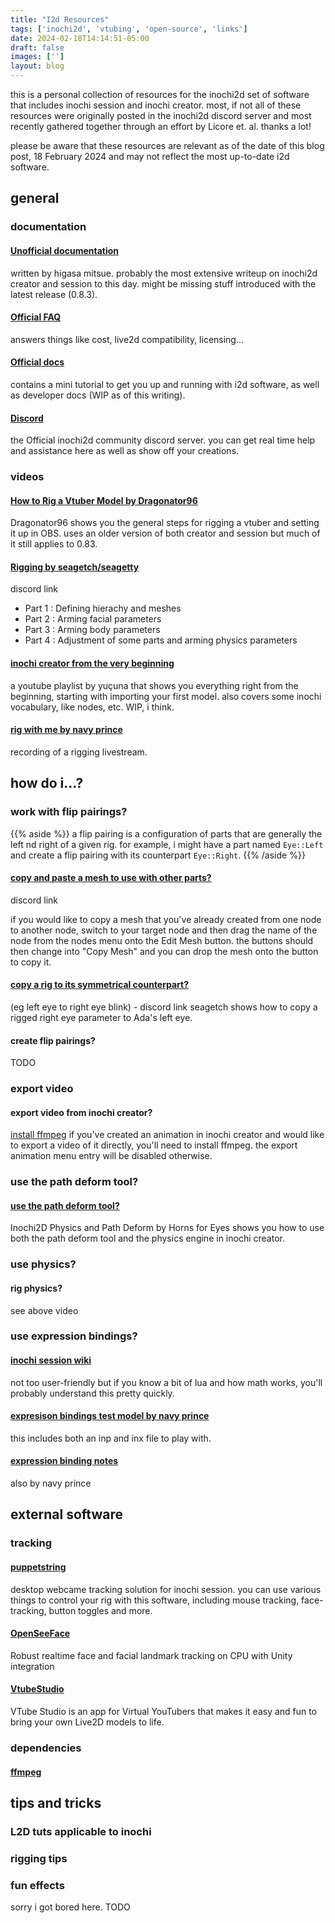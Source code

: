 ```yaml
---
title: "I2d Resources"
tags: ['inochi2d', 'vtubing', 'open-source', 'links']
date: 2024-02-18T14:14:51-05:00
draft: false 
images: [''] 
layout: blog
---
```


this is a personal collection of resources for the inochi2d set of software that includes inochi session and inochi creator. most, if not all of these resources were originally posted in the inochi2d discord server and most recently gathered together through an effort by Licore et. al. thanks a lot!

please be aware that these resources are relevant as of the date of this blog post, 18 February 2024 and may not reflect the most up-to-date i2d software.

## general

### documentation

#### [Unofficial documentation](https://docs.google.com/document/d/1c6wNwVipg4NZ_XPUJJL-hdZarJrX9rGu1tLPNRCvbjw/edit?usp=sharing)
written by higasa mitsue. probably the most extensive writeup on inochi2d creator and session to this day. might be missing stuff introduced with the latest release (0.8.3).

#### [Official FAQ](https://docs.inochi2d.com/en/latest/inochi2d/faq.html)
answers things like cost, live2d compatibility, licensing...

#### [Official docs](https://docs.inochi2d.com/en/latest/)
contains a mini tutorial to get you up and running with i2d software, as well as developer docs (WIP as of this writing).

#### [Discord](https://discord.gg/inochi2d-community-855173611409506334)
the Official inochi2d community discord server. you can get real time help and assistance here as well as show off your creations. 

### videos

#### [How to Rig a Vtuber Model by Dragonator96](https://www.youtube.com/watch?v=wNwoKXeqtQY)
Dragonator96 shows you the general steps for rigging a vtuber and setting it up in OBS. uses an older version of both creator and session but much of it still applies to 0.83.

#### [Rigging by seagetch/seagetty](https://discord.com/channels/855173611409506334/855173611409506337/1123160353421930526)
discord link
- Part 1 : Defining hierachy and meshes
- Part 2 : Arming facial parameters
- Part 3 : Arming body parameters
- Part 4 : Adjustment of some parts and arming physics parameters

#### [inochi creator from the very beginning](https://www.youtube.com/playlist?list=PLobCmNaRKsjUApKCu2zd5-EhQjdrEbcXZ)
a youtube playlist by yuçuna that shows you everything right from the beginning, starting with importing your first model. also covers some inochi vocabulary, like nodes, etc. WIP, i think.

#### [rig with me by navy prince](https://www.youtube.com/watch?v=KcOxxSNwFLs)
recording of a rigging livestream. 

## how do i...?

### work with flip pairings?
{{% aside %}}
a flip pairing is a configuration of parts that are generally the left nd right of a given rig. for example, i might have a part named `Eye::Left` and create a flip pairing with its counterpart `Eye::Right`.
{{% /aside %}}
<p></p>

#### [copy and paste a mesh to use with other parts?](https://discord.com/channels/855173611409506334/888154799357440030/1080316944495943790)
discord link

if you would like to copy a mesh that you've already created from one node to another node, switch to your target node and then drag the name of the node from the nodes menu onto the Edit Mesh button. the buttons should then change into "Copy Mesh" and you can drop the mesh onto the button to copy it.

#### [copy a rig to its symmetrical counterpart?](https://discord.com/channels/855173611409506334/888154799357440030/1128340725025738813)
(eg left eye to right eye blink) - discord link
seagetch shows how to copy a rigged right eye parameter to Ada's left eye.

#### create flip pairings?
TODO

### export video
#### export video from inochi creator?
[install ffmpeg](https://ffmpeg.org/download.html) 
if you've created an animation in inochi creator and would like to export a video of it directly, you'll need to install ffmpeg. the export animation menu entry will be disabled otherwise. 

### use the path deform tool?
#### [use the path deform tool?](https://youtu.be/gPMdlKGLELE?si=9OGjWKNJektpooEC)
Inochi2D Physics and Path Deform by Horns for Eyes shows you how to use both the path deform tool and the physics engine in inochi creator.

### use physics?
#### rig physics?
see above video

### use expression bindings?

#### [inochi session wiki](https://github.com/Inochi2D/inochi-session/wiki)
not too user-friendly but if you know a bit of lua and how math works, you'll probably understand this pretty quickly.

#### [expresison bindings test model by navy prince](https://ko-fi.com/s/7a25339fbe)
this includes both an inp and inx file to play with.

#### [expression binding notes](https://docs.google.com/document/d/11Xsjy5mZml6OIpqDdt9xfz32onw2OsO2bwTv_smuH8Y/edit)
also by navy prince

## external software 
### tracking
#### [puppetstring](https://ar14.itch.io/puppetstring)
desktop webcame tracking solution for inochi session. you can use various things to control your rig with this software, including mouse tracking, face-tracking, button toggles and more. 

#### [OpenSeeFace](https://github.com/emilianavt/OpenSeeFace)
Robust realtime face and facial landmark tracking on CPU with Unity integration

#### [VtubeStudio](https://denchisoft.com/)
VTube Studio is an app for Virtual YouTubers that makes it easy and fun to bring your own Live2D models to life.

### dependencies
#### [ffmpeg](https://ffmpeg.org/download.html) 

## tips and tricks

### L2D tuts applicable to inochi
### rigging tips
### fun effects
sorry i got bored here. TODO
